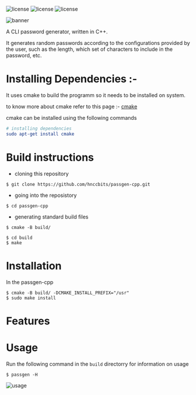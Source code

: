 <!-- # passgen-cpp
A CLI password generator written in C++

## Build

```
git clone https://github.com/hnccbits/passgen-cpp.git
cd passgen-cpp
cmake -B build/
cd build
make
```

[Read Design goals](DESIGN.md) -->
![license](https://img.shields.io/badge/license-MIT-brightgreen) 
![license](https://img.shields.io/badge/dependencies-cmake-yellowgreen)
![license](https://img.shields.io/badge/forks-13-blue)

![banner](https://github.com/kumarharsh2396/passgen-cpp/blob/main/_%F0%9F%94%90_%E2%89%AA_passgen-cpp_%E2%89%AB_%F0%9F%85%92%F0%9F%85%9B%F0%9F%85%98_tool.png?raw=true)

 A CLI password generator, written in C++.

 It generates random passwords according to the configurations provided by the user, such as the length, which set of characters to include in the password, etc. 


# Installing Dependencies :-
 It uses cmake to build the programm so it needs to be installed on system.

to know more about cmake refer to this page :- [cmake](https://cmake.org/cmake/help/latest/guide/tutorial/index.html)

 cmake can be installed using the following commands



```cmake
# installing dependencies
sudo apt-get install cmake
```
# Build instructions


- cloning this repository
```
$ git clone https://github.com/hnccbits/passgen-cpp.git
```
- going into the reposistory
```
$ cd passgen-cpp
```
- generating standard build files
```
$ cmake -B build/
```
```
$ cd build
$ make
```

# Installation

In the passgen-cpp

```
$ cmake -B build/ -DCMAKE_INSTALL_PREFIX="/usr"
$ sudo make install
```
# Features


# Usage
 Run the following command in  the ``` build ``` directorry for information on usage
 ```
 $ passgen -H
 ```
 ![usage](https://github.com/kumarharsh2396/passgen-cpp/blob/main/carbon.png?raw=true)


